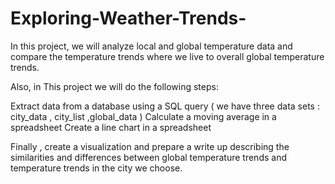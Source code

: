 # Exploring-Weather-Trends-

In this project,
we will analyze local and global temperature data and compare the temperature trends where we live to overall global temperature trends.

Also, in This project we will do the following steps:

Extract data from a database using a SQL query ( we have three data sets : city_data , city_list ,global_data )
Calculate a moving average in a spreadsheet
Create a line chart in a spreadsheet

Finally , create a visualization and prepare a write up describing 
the similarities and differences between global temperature trends and temperature trends in the  city we choose.
